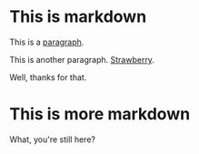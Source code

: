 # This is markdown

This is a [paragraph](paragraph).

This is another paragraph. [Strawberry](strawb).

Well, thanks for that.

# This is more markdown

What, you're still here?

[paragraph]: https://en.wikipedia.org/wiki/Paragraph
[strawb]: https://en.wikipedia.org/wiki/Strawberry
